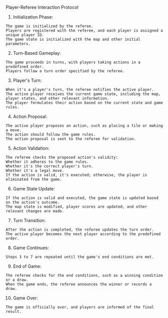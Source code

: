 Player-Referee Interaction Protocol
1. Initialization Phase:
~~~
The game is initialized by the referee.
Players are registered with the referee, and each player is assigned a unique player ID.
The game state is initialized with the map and other initial parameters.
~~~
2. Turn-Based Gameplay:
~~~
The game proceeds in turns, with players taking actions in a predefined order.
Players follow a turn order specified by the referee.
~~~
3. Player's Turn:
~~~
When it's a player's turn, the referee notifies the active player.
The active player receives the current game state, including the map, player states, and other relevant information.
The player formulates their action based on the current state and game rules.
~~~
4. Action Proposal:
~~~
The active player proposes an action, such as placing a tile or making a move.
The action should follow the game rules.
The action proposal is sent to the referee for validation.
~~~
5. Action Validation:
~~~
The referee checks the proposed action's validity:
Whether it adheres to the game rules.
Whether it's the correct player's turn.
Whether it's a legal move.
If the action is valid, it's executed; otherwise, the player is eliminated from the game.
~~~
6. Game State Update:
~~~
If the action is valid and executed, the game state is updated based on the action's outcome.
The map state is modified, player scores are updated, and other relevant changes are made.
~~~
7. Turn Transition:
~~~
After the action is completed, the referee updates the turn order.
The active player becomes the next player according to the predefined order.
~~~
8. Game Continues:
~~~
Steps 3 to 7 are repeated until the game's end conditions are met.
~~~
9. End of Game:
~~~
The referee checks for the end conditions, such as a winning condition or a draw.
When the game ends, the referee announces the winner or records a draw.
~~~
10. Game Over:
~~~
The game is officially over, and players are informed of the final result.
~~~
